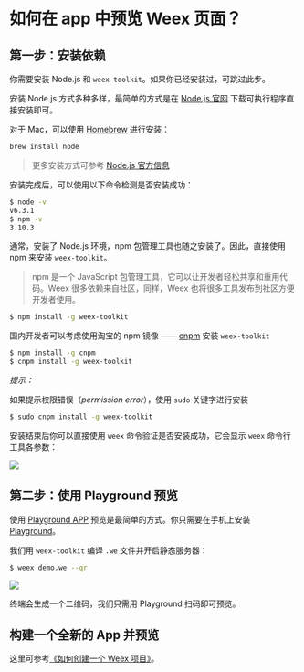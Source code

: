 # 如何在 app 中预览 Weex 页面？

## 第一步：安装依赖

你需要安装 Node.js 和 `weex-toolkit`。如果你已经安装过，可跳过此步。

安装 Node.js 方式多种多样，最简单的方式是在 [Node.js 官网](https://nodejs.org/en/) 下载可执行程序直接安装即可。

对于 Mac，可以使用 [Homebrew](http://brew.sh/) 进行安装：

```bash
brew install node
```

> 更多安装方式可参考 [Node.js 官方信息](https://nodejs.org/en/download/)

安装完成后，可以使用以下命令检测是否安装成功：

```bash
$ node -v
v6.3.1
$ npm -v
3.10.3
```

通常，安装了 Node.js 环境，npm 包管理工具也随之安装了。因此，直接使用 npm 来安装 `weex-toolkit`。

> npm 是一个 JavaScript 包管理工具，它可以让开发者轻松共享和重用代码。Weex 很多依赖来自社区，同样，Weex 也将很多工具发布到社区方便开发者使用。

```bash
$ npm install -g weex-toolkit    
```	  

国内开发者可以考虑使用淘宝的 npm 镜像 —— [cnpm](https://npm.taobao.org/) 安装 `weex-toolkit`

```bash
$ npm install -g cnpm
$ cnpm install -g weex-toolkit
```

*提示：*

如果提示权限错误（*permission error*），使用 `sudo` 关键字进行安装

```bash
$ sudo cnpm install -g weex-toolkit
```

安装结束后你可以直接使用 `weex` 命令验证是否安装成功，它会显示 `weex` 命令行工具各参数：

![](https://img.alicdn.com/tps/TB1kHFrOFXXXXaYXXXXXXXXXXXX-615-308.jpg)

## 第二步：使用 Playground 预览

使用 [Playground APP](https://alibaba.github.io/weex/download.html) 预览是最简单的方式。你只需要在手机上安装 [Playground](https://alibaba.github.io/weex/download.html)。

我们用 `weex-toolkit` 编译 `.we` 文件并开启静态服务器：

```bash
$ weex demo.we --qr
```

![](https://img.alicdn.com/tps/TB1a4OaLpXXXXbAaFXXXXXXXXXX-782-649.jpg)

终端会生成一个二维码，我们只需用 Playground 扫码即可预览。

## 构建一个全新的 App 并预览

这里可参考[《如何创建一个 Weex 项目》](https://alibaba.github.io/weex/cn/doc/how-to/create-a-weex-project.html)。
